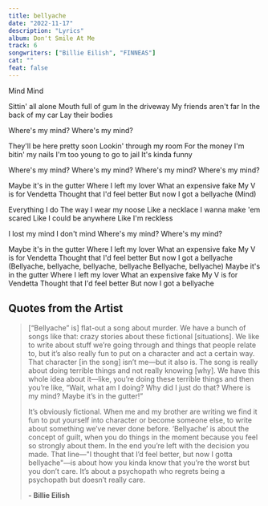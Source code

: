 ```yaml
---
title: bellyache
date: "2022-11-17"
description: "Lyrics"
album: Don't Smile At Me
track: 6
songwriters: ["Billie Eilish", "FINNEAS"]
cat: ""
feat: false
---
```


<p className="intro">
Mind
Mind
</p>
<p className="verse-one">
Sittin' all alone
Mouth full of gum
In the driveway
My friends aren't far
In the back of my car
Lay their bodies
</p>
<p className="pre-chorus">
Where's my mind?
Where's my mind?
</p>
<p className="verse-two">
They'll be here pretty soon
Lookin' through my room
For the money
I'm bitin' my nails
I'm too young to go to jail
It's kinda funny
</p>
<p className="pre-chorus">
Where's my mind?
Where's my mind?
Where's my mind?
Where's my mind?
</p>
<p className="chorus">
Maybe it's in the gutter
Where I left my lover
What an expensive fake
My V is for Vendetta
Thought that I'd feel better
But now I got a bellyache
(Mind)
</p>
<p className="verse-three">
Everything I do
The way I wear my noose
Like a necklace
I wanna make 'em scared
Like I could be anywhere
Like I'm reckless
</p>
<p className="pre-chorus">
I lost my mind
I don't mind
Where's my mind?
Where's my mind?
</p>
<p className="chorus">
Maybe it's in the gutter
Where I left my lover
What an expensive fake
My V is for Vendetta
Thought that I'd feel better
But now I got a bellyache
(Bellyache, bellyache, bellyache, bellyache
Bellyache, bellyache)
Maybe it's in the gutter
Where I left my lover
What an expensive fake
My V is for Vendetta
Thought that I'd feel better
But now I got a bellyache
</p>

## Quotes from the Artist

<blockquote>

[“Bellyache” is] flat-out a song about murder. We have a bunch of songs like that: crazy stories about these fictional [situations]. We like to write about stuff we’re going through and things that people relate to, but it’s also really fun to put on a character and act a certain way. That character [in the song] isn’t me—but it also is. The song is really about doing terrible things and not really knowing [why]. We have this whole idea about it—like, you’re doing these terrible things and then you’re like, “Wait, what am I doing? Why did I just do that? Where is my mind? Maybe it’s in the gutter!”

It’s obviously fictional. When me and my brother are writing we find it fun to put yourself into character or become someone else, to write about something we’ve never done before. ‘Bellyache’ is about the concept of guilt, when you do things in the moment because you feel so strongly about them. In the end you’re left with the decision you made. That line—"I thought that I’d feel better, but now I gotta bellyache"—is about how you kinda know that you’re the worst but you don’t care. It’s about a psychopath who regrets being a psychopath but doesn’t really care.

<b>- Billie Eilish</b>

</blockquote>
